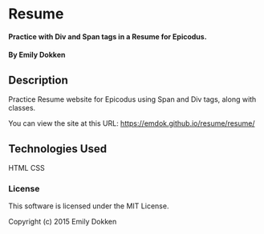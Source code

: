 # Resume

#### Practice with Div and Span tags in a Resume for Epicodus.

#### By Emily Dokken

## Description

Practice Resume website for Epicodus using Span and Div tags, along with classes.

You can view the site at this URL:
https://emdok.github.io/resume/resume/

## Technologies Used

HTML
CSS

### License

This software is licensed under the MIT License.

Copyright (c) 2015 Emily Dokken
